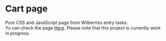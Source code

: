 # Cart page
Pure CSS and JavaScript page from Wilberries entry tasks.  
Yu can check the page [Here](https://wardenclock1759.github.io/wb-tests/). Please note that this project is currently work in progress.
